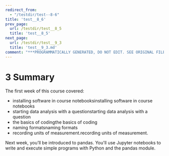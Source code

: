 ```yaml
---
redirect_from:
  - "/testdir/test--8-6"
title: 'test__8_6'
prev_page:
  url: /testdir/test__8_5
  title: 'test__8_5'
next_page:
  url: /testdir/test__9_3
  title: 'test__9_3.md'
comment: "***PROGRAMMATICALLY GENERATED, DO NOT EDIT. SEE ORIGINAL FILES IN /content***"
---
```

# 3 Summary


The first week of this course covered:
* installing software in course notebooksinstalling software in course notebooks
* starting data analysis with a questionstarting data analysis with a question 
* the basics of codingthe basics of coding
* naming formatsnaming formats
* recording units of measurement.recording units of measurement.

Next week, you’ll be introduced to pandas. You'll use Jupyter notebooks to write and execute simple programs with Python and the pandas module. 

